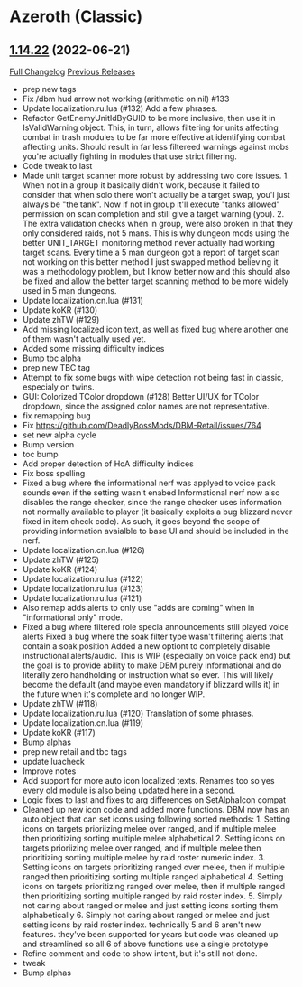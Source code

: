 # <DBM> Azeroth (Classic)

## [1.14.22](https://github.com/DeadlyBossMods/DBM-Classic/tree/1.14.22) (2022-06-21)
[Full Changelog](https://github.com/DeadlyBossMods/DBM-Classic/compare/1.14.21...1.14.22) [Previous Releases](https://github.com/DeadlyBossMods/DBM-Classic/releases)

- prep new tags  
- Fix /dbm hud arrow not working (arithmetic on nil) #133  
- Update localization.ru.lua (#132) Add a few phrases.  
- Refactor GetEnemyUnitIdByGUID to be more inclusive, then use it in IsValidWarning object. This, in turn, allows filtering for units affecting combat in trash modules to be far more effective at identifying combat affecting units. Should result in far less filtereed warnings against mobs you're actually fighting in modules that use strict filtering.  
- Code tweak to last  
- Made unit target scanner more robust by addressing two core issues. 1. When not in a group it basically didn't work, because it failed to consider that when solo there won't actually be a target swap, you'l just always be \"the tank\". Now if not in group it'll execute \"tanks allowed\" permission on scan completion and still give a target warning (you). 2. The extra validation checks when in group, were also broken in that they only considered raids, not 5 mans. This is why dungeon mods using the better UNIT\_TARGET monitoring method never actually had working target scans. Every time a 5 man dungeon got a report of target scan not working on this better method I just swapped method believing it was a methodology problem, but I know better now and this should also be fixed and allow the better target scanning method to be more widely used in 5 man dungeons.  
- Update localization.cn.lua (#131)  
- Update koKR (#130)  
- Update zhTW (#129)  
- Add missing localized icon text, as well as fixed bug where another one of them wasn't actually used yet.  
- Added some missing difficulty indices  
- Bump tbc alpha  
- prep new TBC tag  
- Attempt to fix some bugs with wipe detection not being fast in classic, especialy on twins.  
- GUI: Colorized TColor dropdown (#128) Better UI/UX for TColor dropdown, since the assigned color names are not representative.  
- fix remapping bug  
- Fix https://github.com/DeadlyBossMods/DBM-Retail/issues/764  
- set new alpha cycle  
- Bump version  
- toc bump  
- Add proper detection of HoA difficulty indices  
- Fix boss spelling  
- Fixed a bug where the informational nerf was applyed to voice pack sounds even if the setting wasn't enabed Informational nerf now also disables the range checker, since the range checker uses information not normally available to player (it basically exploits a bug blizzard never fixed in item check code). As such, it goes beyond the scope of providing information avaialble to base UI and should be included in the nerf.  
- Update localization.cn.lua (#126)  
- Update zhTW (#125)  
- Update koKR (#124)  
- Update localization.ru.lua (#122)  
- Update localization.ru.lua (#123)  
- Update localization.ru.lua (#121)  
- Also remap adds alerts to only use \"adds are coming\" when in \"informational only\" mode.  
- Fixed a bug where filtered role specla announcements still played voice alerts Fixed a bug where the soak filter type wasn't filtering alerts that contain a soak position Added a new optiont to completely disable instructional alerts/audio. This is WIP (especially on voice pack end) but the goal is to provide ability to make DBM purely informational and do literally zero handholding or instruction what so ever. This will likely become the default (and maybe even mandatory if blizzard wills it) in the future when it's complete and no longer WIP.  
- Update zhTW (#118)  
- Update localization.ru.lua (#120) Translation of some phrases.  
- Update localization.cn.lua (#119)  
- Update koKR (#117)  
- Bump alphas  
- prep new retail and tbc tags  
- update luacheck  
- Improve notes  
- Add support for more auto icon localized texts. Renames too so yes every old module is also being updated here in a second.  
- Logic fixes to last and fixes to arg differences on SetAlphaIcon compat  
- Cleaned up new icon code and added more functions. DBM now has an auto object that can set icons using following sorted methods: 1. Setting icons on targets prioriizing melee over ranged, and if multiple melee then prioritizing sorting multiple melee alphabetical 2. Setting icons on targets prioriizing melee over ranged, and if multiple melee then prioritizing sorting multiple melee by raid roster numeric index. 3. Setting icons on targets prioritizing ranged over melee, then if multiple ranged then prioritizing sorting multiple ranged alphabetical 4. Setting icons on targets prioritizing ranged over melee, then if multiple ranged then prioritizing sorting multiple ranged by raid roster index. 5. Simply not caring about ranged or melee and just setting icons sorting them alphabetically 6. Simply not caring about ranged or melee and just setting icons by raid roster index. technically 5 and 6 aren't new features. they've been supported for years but code was cleaned up and streamlined so all 6 of above functions use a single prototype  
- Refine comment and code to show intent, but it's still not done.  
- tweak  
- Bump alphas  
